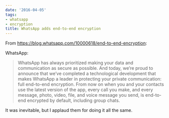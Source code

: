 ```yaml
---
date: '2016-04-05'
tags:
- whatsapp
- encryption
title: WhatsApp adds end-to-end encryption
---
```


From https://blog.whatsapp.com/10000618/end-to-end-encryption:

WhatsApp:

>WhatsApp has always prioritized making your data and communication as secure as possible. And today, we’re proud to announce that we’ve completed a technological development that makes WhatsApp a leader in protecting your private communication: full end-to-end encryption. From now on when you and your contacts use the latest version of the app, every call you make, and every message, photo, video, file, and voice message you send, is end-to-end encrypted by default, including group chats.

It was inevitable, but I applaud them for doing it all the same.
